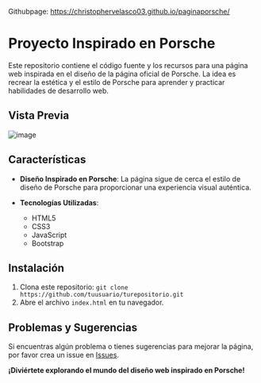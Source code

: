 Githubpage: https://christophervelasco03.github.io/paginaporsche/
# Proyecto Inspirado en Porsche

Este repositorio contiene el código fuente y los recursos para una página web inspirada en el diseño de la página oficial de Porsche. La idea es recrear la estética y el estilo de Porsche para aprender y practicar habilidades de desarrollo web.

## Vista Previa

![image](https://github.com/ChristopherVelasco03/paginaporsche/assets/155390541/674445a0-6806-415d-8951-e5faa5161948)


## Características

- **Diseño Inspirado en Porsche**: La página sigue de cerca el estilo de diseño de Porsche para proporcionar una experiencia visual auténtica.

- **Tecnologías Utilizadas**:
  - HTML5
  - CSS3
  - JavaScript
  - Bootstrap

## Instalación

1. Clona este repositorio: `git clone https://github.com/tuusuario/turepositorio.git`
2. Abre el archivo `index.html` en tu navegador.


## Problemas y Sugerencias

Si encuentras algún problema o tienes sugerencias para mejorar la página, por favor crea un issue en [Issues](https://github.com/tuusuario/turepositorio/issues).


**¡Diviértete explorando el mundo del diseño web inspirado en Porsche!**
